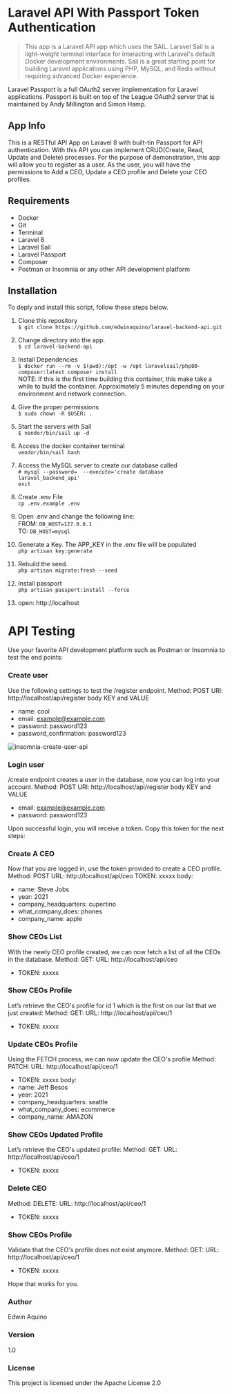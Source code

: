 # Laravel API With Passport Token Authentication

> This app is a Laravel API app which uses the SAIL. Laravel Sail is a light-weight terminal interface for interacting with Laravel's default Docker development environments. Sail is a great starting point for building Laravel applications using PHP, MySQL, and Redis without requiring advanced Docker experience.

Laravel Passport is a full OAuth2 server implementation for Laravel applications. Passport is built on top of the League OAuth2 server that is maintained by Andy Millington and Simon Hamp.

## App Info
This is a RESTful API App on Laravel 8 with built-tin Passport for API authentication. With this API you can implement CRUD(Create, Read, Update and Delete) processes. For the purpose of demonstration, this app will allow you to register as a user. As the user, you will have the permissions to Add a CEO, Update a CEO profile and Delete your CEO profiles.

## Requirements
* Docker
* Git
* Terminal
* Laravel 8
* Laravel Sail
* Laravel Passport
* Composer
* Postman or Insomnia or any other API development platform

## Installation
To deply and install this script, follow these steps below.

1. Clone this repository<br>
```$ git clone https://github.com/edwinaquino/laravel-backend-api.git```
2. Change directory into the app.<br>
```$ cd laravel-backend-api```<br>
3. Install Dependencies<br>
```$ docker run --rm -v $(pwd):/opt -w /opt laravelsail/php80-composer:latest composer install```<br>
NOTE: If this is the first time building this container, this make take a while to build the container. Approximately 5 minutes depending on your environment and network connection.
4. Give the proper permissions <br>
```$ sudo chown -R $USER: .```
5. Start the servers with Sail <br>
```$ vendor/bin/sail up -d```
6. Access the docker container terminal <br>
```vendor/bin/sail bash```
7. Access the MySQL server to create our database called  <br>
```# mysql --password=  --execute='create database laravel_backend_api'```<br>
```exit```
8. Create .env File <br>
```cp .env.example .env```
9. Open .env and change the following line: <br>
FROM: ```DB_HOST=127.0.0.1```<br>
TO: ```DB_HOST=mysql```
10. Generate a Key. The APP_KEY in the .env file will be populated<br>
```php artisan key:generate```
11. Rebuild the seed. <br>
```php artisan migrate:fresh --seed```
12. Install passport <br>
```php artisan passport:install --force```

13. open: http://localhost

# API Testing

Use your favorite API development platform such as Postman or Insomnia to test the end points:

### Create user
Use the following settings to test the /register endpoint.
Method: POST
URl: http://localhost/api/register
body KEY and VALUE
* name: cool
* email: example@example.com
* password: password123
* password_confirmation: password123

![insomnia-create-user-api](https://user-images.githubusercontent.com/30946443/107925605-8162a500-6f29-11eb-8004-5acf22ec594f.jpg)

### Login user
/create endpoint creates a user in the database, now you can log into your account.
Method: POST
URl: http://localhost/api/register
body KEY and VALUE
* email: example@example.com
* password: password123

Upon successful login, you will receive a token. Copy this token for the next steps:

### Create A CEO
Now that you are logged in, use the token provided to create a CEO profile.
Method: POST
URL: http://localhost/api/ceo
TOKEN: xxxxx
body: 
* name: Steve Jobs
* year: 2021
* company_headquarters: cupertino
* what_company_does: phones
* company_name: apple

### Show CEOs List
With the newly CEO profile created, we can now fetch a list of all the CEOs in the database.
Method: GET: 
URL: http://localhost/api/ceo
* TOKEN: xxxxx


### Show CEOs Profile
Let’s retrieve the CEO's profile for id 1 which is the first on our list that we just created:
Method: GET: 
URL: http://localhost/api/ceo/1
* TOKEN: xxxxx

### Update CEOs Profile
Using the FETCH process, we can now update the CEO's profile
Method: PATCH: 
URL: http://localhost/api/ceo/1
* TOKEN: xxxxx
body: 
* name: Jeff Besos
* year: 2021
* company_headquarters: seattle
* what_company_does: ecommerce
* company_name: AMAZON

### Show CEOs Updated Profile
Let’s retrieve the CEO's updated profile:
Method: GET: 
URL: http://localhost/api/ceo/1
* TOKEN: xxxxx

### Delete CEO
Method: DELETE: 
URL: http://localhost/api/ceo/1
* TOKEN: xxxxx

### Show CEOs Profile
Validate that the CEO's profile does not exist anymore.
Method: GET: 
URL: http://localhost/api/ceo/1
* TOKEN: xxxxx

Hope that works for you.

### Author

Edwin Aquino

### Version

1.0

### License

This project is licensed under the Apache License 2.0
